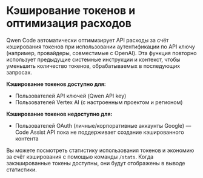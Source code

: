 # Кэширование токенов и оптимизация расходов

Qwen Code автоматически оптимизирует API расходы за счёт кэширования токенов при использовании аутентификации по API ключу (например, провайдеры, совместимые с OpenAI). Эта функция повторно использует предыдущие системные инструкции и контекст, чтобы уменьшить количество токенов, обрабатываемых в последующих запросах.

**Кэширование токенов доступно для:**

- Пользователей API ключей (Qwen API key)
- Пользователей Vertex AI (с настроенным проектом и регионом)

**Кэширование токенов недоступно для:**

- Пользователей OAuth (личные/корпоративные аккаунты Google) — Code Assist API пока не поддерживает создание кэшированного контента

Вы можете посмотреть статистику использования токенов и экономию за счёт кэширования с помощью команды `/stats`. Когда закэшированные токены доступны, они будут отображены в выводе статистики.